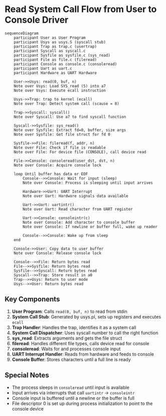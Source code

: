 # Read System Call Flow from User to Console Driver

```mermaid
sequenceDiagram
    participant User as User Program
    participant Usys as usys.S (syscall stub)
    participant Trap as trap.c (usertrap)
    participant Syscall as syscall.c
    participant Sysfile as sysfile.c (sys_read)
    participant File as file.c (fileread)
    participant Console as console.c (consoleread)
    participant Uart as uart.c
    participant Hardware as UART Hardware

    User->>Usys: read(0, buf, n)
    Note over Usys: Load SYS_read (5) into a7
    Note over Usys: Execute ecall instruction
    
    Usys->>Trap: trap to kernel (ecall)
    Note over Trap: Detect system call (scause = 8)
    
    Trap->>Syscall: syscall()
    Note over Syscall: Use a7 to find syscall function
    
    Syscall->>Sysfile: sys_read()
    Note over Sysfile: Extract fd=0, buffer, size args
    Note over Sysfile: Get file struct for fd 0
    
    Sysfile->>File: fileread(f, addr, n)
    Note over File: Check if file is readable
    Note over File: For device file (CONSOLE), call device read
    
    File->>Console: consoleread(user_dst, dst, n)
    Note over Console: Acquire console lock
    
    loop Until buffer has data or EOF
        Console-->>Console: Wait for input (sleep)
        Note over Console: Process is sleeping until input arrives
        
        Hardware->>Uart: UART Interrupt
        Note over Uart: Hardware signals data available
        
        Uart->>Uart: uartintr()
        Note over Uart: Read character from UART register
        
        Uart->>Console: consoleintr(c)
        Note over Console: Add character to console buffer
        Note over Console: If newline or buffer full, wake up reader
        
        Console-->>Console: Wake up from sleep
    end
    
    Console->>User: Copy data to user buffer
    Note over Console: Release console lock
    
    Console-->>File: Return bytes read
    File-->>Sysfile: Return bytes read
    Sysfile-->>Syscall: Return bytes read
    Syscall-->>Trap: Store result in a0
    Trap-->>Usys: Return to user mode
    Usys-->>User: Return bytes read
```

## Key Components

1. **User Program**: Calls `read(0, buf, n)` to read from stdin
2. **System Call Stub**: Generated by usys.pl, sets up registers and executes `ecall`
3. **Trap Handler**: Handles the trap, identifies it as a system call
4. **System Call Dispatcher**: Uses syscall number to call the right function
5. **sys_read**: Extracts arguments and gets the file struct
6. **fileread**: Handles different file types, calls device read for console
7. **consoleread**: Waits for and processes console input
8. **UART Interrupt Handler**: Reads from hardware and feeds to console
9. **Console Buffer**: Stores characters until a full line is ready

## Special Notes

- The process sleeps in `consoleread` until input is available
- Input arrives via interrupts that call `uartintr` → `consoleintr`
- Console input is buffered until a newline or the buffer is full
- File descriptor 0 is set up during process initialization to point to the console device